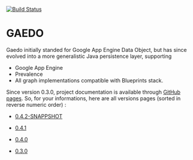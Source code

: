 [![Build Status](https://buildhive.cloudbees.com/job/Riduidel/job/gaedo/badge/icon)](https://buildhive.cloudbees.com/job/Riduidel/job/gaedo/)

GAEDO
=====

Gaedo initially standed for Google App Engine Data Object, but has since evolved into a more generalistic Java persistence layer, supporting

* Google App Engine
* Prevalence
* All graph implementations compatible with Blueprints stack.

Since version 0.3.0, project documentation is available through [GitHub pages][1]. So, for your informations, here are all versions pages (sorted in reverse numeric order) : 

* [0.4.2-SNAPPSHOT][2]
* [0.4.1][3]
* [0.4.0][4]
* [0.3.0][5]


  [1]: http://pages.github.com/
  [2]: http://riduidel.github.com/gaedo/site/0.4.-SNAPSHOT/
  [3]: http://riduidel.github.com/gaedo/site/0.4.1/
  [4]: http://riduidel.github.com/gaedo/site/0.4.0/
  [5]: http://riduidel.github.com/gaedo/site/0.3.0/
